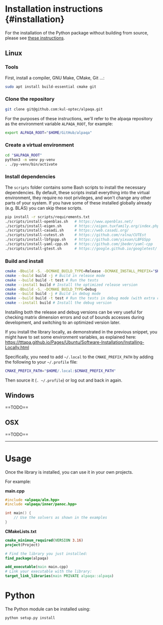 # Installation instructions {#installation}

For the installation of the Python package without building from source,
please see [these instructions](../Sphinx/install/installation.html).

## Linux

### Tools
First, install a compiler, GNU Make, CMake, Git ...:
```sh
sudo apt install build-essential cmake git
```

### Clone the repository

```sh
git clone git@github.com:kul-optec/alpaqa.git
```
For the purposes of these instructions, we'll refer to the alpaqa repository 
as the environment variable `ALPAQA_ROOT`, for example:
```sh
export ALPAQA_ROOT="$HOME/GitHub/alpaqa"
```

### Create a virtual environment

```sh
cd "$ALPAQA_ROOT"
python3 -m venv py-venv
. ./py-venv/bin/activate
```

### Install dependencies

The `scripts` folder contains some Bash scripts to install the necessary 
dependencies. By default, these scripts install everything into the virtual
environment, they require no root privileges, and won't change any other parts
of your system. If you have some of these installed globally already (e.g. BLAS)
you can skip these scripts.

```sh
pip install -r scripts/requirements.txt
./scripts/install-openblas.sh   # https://www.openblas.net/
./scripts/install-eigen.sh      # https://eigen.tuxfamily.org/index.php
./scripts/install-casadi.sh     # https://web.casadi.org/
./scripts/install-cutest.sh     # https://github.com/ralna/CUTEst
./scripts/install-lbfgspp.sh    # https://github.com/yixuan/LBFGSpp
./scripts/install-yaml-cpp.sh   # https://github.com/jbeder/yaml-cpp
./scripts/install-gtest.sh      # https://google.github.io/googletest/
```

### Build and install

```sh
cmake -Bbuild -S. -DCMAKE_BUILD_TYPE=Release -DCMAKE_INSTALL_PREFIX="$HOME/.local"
cmake --build build -j # Build in release mode
cmake --build build -t test # Run the tests
cmake --install build # Install the optimized release version
cmake -Bbuild -S. -DCMAKE_BUILD_TYPE=Debug
cmake --build build -j # Build in debug mode
cmake --build build -t test # Run the tests in debug mode (with extra checks)
cmake --install build # Install the debug version
```
Installing both the release and debug versions can be very useful for checking
matrix dimension errors and out of bounds accesses during development, and 
switching to an optimized version later.

If you install the library locally, as demonstrated in the previous snippet,
you might have to set some environment variables, as explained here:
https://tttapa.github.io/Pages/Ubuntu/Software-Installation/Installing-Locally.html

Specifically, you need to add `~/.local` to the `CMAKE_PREFIX_PATH` by adding
the following to your `~/.profile` file:
```sh
CMAKE_PREFIX_PATH="$HOME/.local:$CMAKE_PREFIX_PATH"
```
Then source it (`. ~/.profile`) or log out and back in again.

## Windows

==TODO==

## OSX

==TODO==

***

# Usage

Once the library is installed, you can use it in your own projects.

For example:

**main.cpp**
```cpp
#include <alpaqa/alm.hpp>
#include <alpaqa/inner/panoc.hpp>

int main() {
    // Use the solvers as shown in the examples
}
```

**CMakeLists.txt**
```cmake
cmake_minimum_required(VERSION 3.16)
project(Project)

# Find the library you just installed:
find_package(alpaqa)

add_executable(main main.cpp)
# Link your executable with the library:
target_link_libraries(main PRIVATE alpaqa::alpaqa)
```

# Python

The Python module can be installed using:
```sh
python setup.py install
```